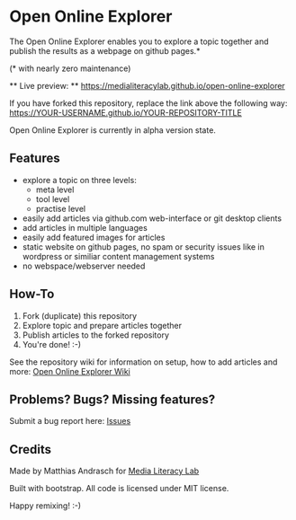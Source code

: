 # Open Online Explorer

The Open Online Explorer enables you to explore a topic together and publish the results as a webpage on github pages.*

(* with nearly zero maintenance)

** Live preview: ** https://medialiteracylab.github.io/open-online-explorer

If you have forked this repository, replace the link above the following way: https://YOUR-USERNAME.github.io/YOUR-REPOSITORY-TITLE

Open Online Explorer is currently in alpha version state.

## Features

- explore a topic on three levels:
  - meta level
  - tool level
  - practise level
- easily add articles via github.com web-interface or git desktop clients
- add articles in multiple languages
- easily add featured images for articles
- static website on github pages, no spam or security issues like in wordpress or similiar content management systems
- no webspace/webserver needed

## How-To

1. Fork (duplicate) this repository
2. Explore topic and prepare articles together
3. Publish articles to the forked repository
4. You're done! :-)

See the repository wiki for information on setup, how to add articles and more: [Open Online Explorer Wiki](wiki/)

## Problems? Bugs? Missing features?

Submit a bug report here: [Issues](issues/)

## Credits

Made by Matthias Andrasch for [Media Literacy Lab](https://medialiteracylab.de)

Built with bootstrap. All code is licensed under MIT license.

Happy remixing! :-)
